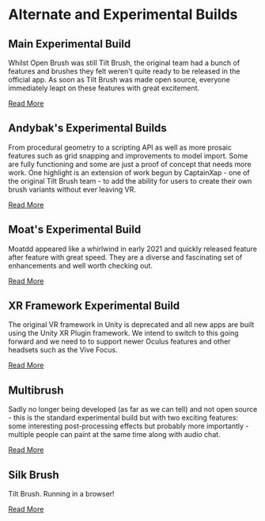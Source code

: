 # Alternate and Experimental Builds

## Main Experimental Build

Whilst Open Brush was still Tilt Brush, the original team had a bunch of features and brushes they felt weren't quite ready to be released in the official app. As soon as Tilt Brush was made open source, everyone immediately leapt on these features with great excitement. 

[Read More](main-experimental-build.md)

## Andybak's Experimental Builds

From procedural geometry to a scripting API as well as more prosaic features such as grid snapping and improvements to model import. Some are fully functioning and some are just a proof of concept that needs more work. One highlight is an extension of work begun by CaptainXap - one of the original Tilt Brush team - to add the ability for users to create their own brush variants without ever leaving VR.

[Read More](experimental-builds/)

## Moat's Experimental Build

Moatdd appeared like a whirlwind in early 2021 and quickly released feature after feature with great speed. They are a diverse and fascinating set of enhancements and well worth checking out.

[Read More](moats-experimental-builds.md)

## XR Framework Experimental Build

The original VR framework in Unity is deprecated and all new apps are built using the Unity XR Plugin framework. We intend to switch to this going forward and we need to to support newer Oculus features and other headsets such as the Vive Focus.

[Read More](xr-framework-experimental-build.md)

## Multibrush

Sadly no longer being developed \(as far as we can tell\) and not open source - this is the standard experimental build but with two exciting features: some interesting post-processing effects but probably more importantly - multiple people can paint at the same time along with audio chat.

[Read More](multibrush.md)

## Silk Brush

Tilt Brush. Running in a browser!

[Read More](silk-brush.md)



